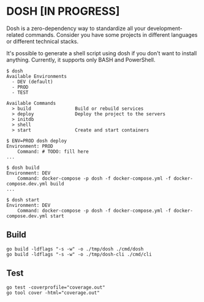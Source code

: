 # DOSH [IN PROGRESS]

Dosh is a zero-dependency way to standardize all your development-related commands. Consider you have some projects in different languages or different technical stacks.

It's possible to generate a shell script using dosh if you don't want to install anything. Currently, it supports only BASH and PowerShell.

```
$ dosh
Available Environments
  - DEV (default)
  - PROD
  - TEST

Available Commands
  > build                Build or rebuild services
  > deploy               Deploy the project to the servers
  > initdb
  > shell
  > start                Create and start containers

$ ENV=PROD dosh deploy
Environment: PROD
    Command: # TODO: fill here
...

$ dosh build
Environment: DEV
    Command: docker-compose -p dosh -f docker-compose.yml -f docker-compose.dev.yml build
...

$ dosh start
Environment: DEV
    Command: docker-compose -p dosh -f docker-compose.yml -f docker-compose.dev.yml start
```

## Build

```shell
go build -ldflags "-s -w" -o ./tmp/dosh ./cmd/dosh
go build -ldflags "-s -w" -o ./tmp/dosh-cli ./cmd/cli
```

## Test

```shell
go test -coverprofile="coverage.out"
go tool cover -html="coverage.out"
```
